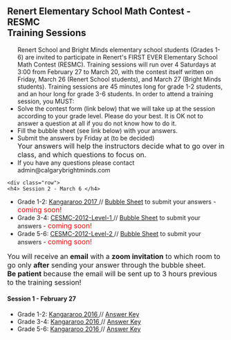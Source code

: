 <div class="row">
      <h2> Renert Elementary School Math Contest - <b>RESMC</b> <br> Training Sessions </h2>
   <p>
      <ul>
         Renert School and Bright Minds elementary school students (Grades 1-6) are invited to participate in Renert's FIRST EVER Elementary School Math Contest (RESMC). Training sessions will run over 4 Saturdays at 3:00 from February 27 to March 20, with the contest itself written on Friday, March 26 (Renert School students), and March 27 (Bright Minds students). Training sessions are 45 minutes long for grade 1-2 students, and an hour long for grade 3-6 students.
        In order to attend a training session, you MUST:
            <li> Solve the contest form (link below) that we will take up at the session according to your grade level. Please do your best. It is OK not to answer a question at all if you do not know how to do it.</li> 
            <li> Fill the bubble sheet (see link below) with your answers.</li>
            <li > Submit the answers by Friday at (to be decided)</li>
            <font size="3">Your answers will help the instructors decide what to go over in class, and which questions to focus on.</font>
            <li>If you have any questions please contact admin@calgarybrightminds.com</li>
      </ul>     
    </p>
   
    <div class="row">
    <h4> Session 2 - March 6 </h4>
   <p>
      <ul>
        <li> Grade 1-2:  <a href="https://renertmath.github.io/contests/Kangaroo%202017%20G12%20Mar6.pdf" target="_blank">Kangararoo 2017 </a>  // <a href="https://renertmath.github.io/contests/Coming%20Soon.pdf" target="_blank">Bubble Sheet</a> to submit your answers - <font size="3" color="red">coming soon!</font></li> 
        <li> Grade 3-4:  <a href="https://renertmath.github.io/contests/CESMC-2012-Level-1-Contest-Paper.pdf" target="_blank">CESMC-2012-Level-1 </a>  // <a href="https://renertmath.github.io/contests/Coming%20Soon.pdf" target="_blank">Bubble Sheet</a> to submit your answers - <font size="3" color="red">coming soon!</font></li>
         <li> Grade 5-6:  <a href="https://renertmath.github.io/contests/CESMC-2012-Level-2-Contest-Paper.pdf" target="_blank">CESMC-2012-Level-2 </a>  // <a href="https://renertmath.github.io/contests/Coming%20Soon.pdf" target="_blank">Bubble Sheet</a> to submit your answers - <font size="3" color="red">coming soon!</font></li>
    </ul> 
       </p>  
     <font size="3"> You will receive an <b>email</b> with a <b>zoom invitation</b> to which room to go only <b>after</b> sending your answer through the bubble sheet. <br><b> Be patient</b> because the email will be sent up to 3 hours previous to the training session! </font>
     
<br>
<div class="row">
    <h4> Session 1 - February 27 </h4>
   <p>
      <ul>
        <li> Grade 1-2:  <a href="https://renertmath.github.io/contests/Kangaroo%202016%20G12%20Feb%2027.pdf" target="_blank">Kangararoo 2016 </a>  //  <a href="https://renertmath.github.io/contests/2016gr0102eKEY%20only.pdf" target="_blank">Answer Key</a></li>
        <li> Grade 3-4:  <a href="https://renertmath.github.io/contests/Kangaroo%202016%20G34%20Feb27.pdf" target="_blank">Kangararoo 2016 </a>  //  <a href="https://renertmath.github.io/contests/2016gr0304eKEY%20only.pdf" target="_blank">Answer Key</a> </li>
         <li> Grade 5-6:  <a href="https://renertmath.github.io/contests/Kangaroo%202016%20G56%20Feb27.pdf" target="_blank">Kangararoo 2016 </a>  //  <a href="https://renertmath.github.io/contests/2016gr0506eKEY%20only.pdf" target="_blank">Answer Key</a> </li>
      </ul> 
       </p>
